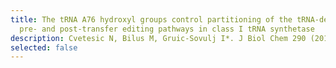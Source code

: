 ```yaml
---
title: The tRNA A76 hydroxyl groups control partitioning of the tRNA-dependent
  pre- and post-transfer editing pathways in class I tRNA synthetase
description: Cvetesic N, Bilus M, Gruic-Sovulj I*. J Biol Chem 290 (2015) 13981. DOI
selected: false
---
```


